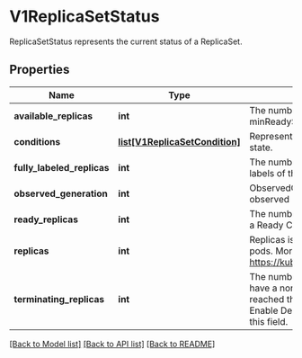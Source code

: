 # V1ReplicaSetStatus

ReplicaSetStatus represents the current status of a ReplicaSet.
## Properties
Name | Type | Description | Notes
------------ | ------------- | ------------- | -------------
**available_replicas** | **int** | The number of available non-terminating pods (ready for at least minReadySeconds) for this replica set. | [optional] 
**conditions** | [**list[V1ReplicaSetCondition]**](V1ReplicaSetCondition.md) | Represents the latest available observations of a replica set&#39;s current state. | [optional] 
**fully_labeled_replicas** | **int** | The number of non-terminating pods that have labels matching the labels of the pod template of the replicaset. | [optional] 
**observed_generation** | **int** | ObservedGeneration reflects the generation of the most recently observed ReplicaSet. | [optional] 
**ready_replicas** | **int** | The number of non-terminating pods targeted by this ReplicaSet with a Ready Condition. | [optional] 
**replicas** | **int** | Replicas is the most recently observed number of non-terminating pods. More info: https://kubernetes.io/docs/concepts/workloads/controllers/replicaset | 
**terminating_replicas** | **int** | The number of terminating pods for this replica set. Terminating pods have a non-null .metadata.deletionTimestamp and have not yet reached the Failed or Succeeded .status.phase.  This is an alpha field. Enable DeploymentReplicaSetTerminatingReplicas to be able to use this field. | [optional] 

[[Back to Model list]](../README.md#documentation-for-models) [[Back to API list]](../README.md#documentation-for-api-endpoints) [[Back to README]](../README.md)


